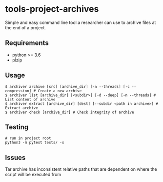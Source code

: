 # tools-project-archives

Simple and easy command line tool a researcher can use to archive files at the end of a project.

## Requirements

-   python >= 3.6
-   plzip

## Usage

```
$ archiver archive [src] [archive_dir] [-n --threads] [-c --compression] # Create a new archive
$ archiver list [archive_dir] [<subdir>] [-d --deep] [-n --threads] # List content of archive
$ archiver extract [archive_dir] [dest] [--subdir <path in archive>] # Extract archive
$ archiver check [archive_dir] # Check integrity of archive
```

## Testing

```
# run in project root
python3 -m pytest tests/ -s
```

## Issues

Tar archive has inconsistent relative paths that are dependent on where the script will be executed from
